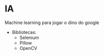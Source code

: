 # IA

Machine learning para jogar o dino do google

* Bibliotecas:
  * Selenium
  * Pillow
  * OpenCV
